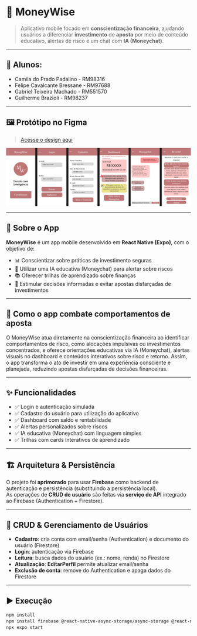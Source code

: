 # 💼 MoneyWise

> Aplicativo mobile focado em **conscientização financeira**, ajudando usuários a diferenciar **investimento** de **aposta** por meio de conteúdo educativo, alertas de risco e um chat com **IA (Moneychat)**.

---

## 🚀 Alunos:
- Camila do Prado Padalino - RM98316
- Felipe Cavalcante Bressane - RM97688
- Gabriel Teixeira Machado - RM551570
- Guilherme Brazioli - RM98237

---

## 🖼️ Protótipo no Figma

> [Acesse o design aqui](https://www.figma.com/proto/JWp8bp8wZR4vII4Y3cy529/MoneyWise-App?node-id=3-2&t=Ai8ybSaRkaZMok2K-1)

![MoneyWise Preview](./assets/MoneyWisePrototipo.jpg)

---

## 📱 Sobre o App

**MoneyWise** é um app mobile desenvolvido em **React Native (Expo)**, com o objetivo de:

- 📊 Conscientizar sobre práticas de investimento seguras
- 🤖 Utilizar uma IA educativa (Moneychat) para alertar sobre riscos
- 📚 Oferecer trilhas de aprendizado sobre finanças
- 🧠 Estimular decisões informadas e evitar apostas disfarçadas de investimentos

---

## 🧠 Como o app combate comportamentos de aposta
O MoneyWise atua diretamente na conscientização financeira ao identificar comportamentos de risco, como alocações impulsivas ou investimentos concentrados, e oferece orientações educativas via IA (Moneychat), alertas visuais no dashboard e conteúdos interativos sobre risco e retorno. Assim, o app transforma o ato de investir em uma experiência consciente e planejada, reduzindo apostas disfarçadas de decisões financeiras.

---

## ✨ Funcionalidades

- ✅ Login e autenticação simulada
- ✅ Cadastro do usuário para utilização do aplicativo
- ✅ Dashboard com saldo e rentabilidade
- ✅ Alertas personalizados sobre riscos
- ✅ IA educativa (Moneychat) com linguagem simples
- ✅ Trilhas com cards interativos de aprendizado

---

## 🏗️ Arquitetura & Persistência

O projeto foi **aprimorado** para usar **Firebase** como backend de autenticação e persistência (substituindo a persistência local).  
As operações de **CRUD de usuário** são feitas via **serviço de API** integrado ao Firebase (Authentication + Firestore).

---

## 👤 CRUD & Gerenciamento de Usuários

- **Cadastro**: cria conta com email/senha (Authentication) e documento do usuário (Firestore)  
- **Login**: autenticação via Firebase  
- **Leitura**: busca dados do usuário (ex.: nome, renda) no Firestore  
- **Atualização**: **EditarPerfil** permite atualizar email/senha  
- **Exclusão de conta**: remove do Authentication e apaga dados do Firestore

---

## ▶️ Execução

```bash
npm install
npm install firebase @react-native-async-storage/async-storage @react-navigation/native @react-navigation/native-stack @react-navigation/bottom-tabs
npx expo start
```
